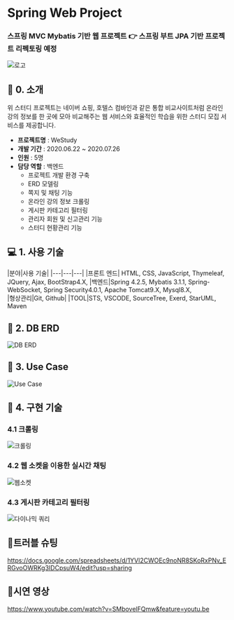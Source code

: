 
# Spring Web Project  

### 스프링 MVC Mybatis 기반 웹 프로젝트 👉 스프링 부트 JPA 기반 프로젝트 리펙토링 예정

![로고](https://user-images.githubusercontent.com/52563841/102716094-f1372380-431c-11eb-822a-fa32233400b2.png)

## 🔖 0. 소개

위 스터디 프로젝트는 네이버 쇼핑, 호텔스 컴바인과 같은 통합 비교사이트처럼 온라인 강의 정보를 한 곳에 모아 비교해주는 웹 서비스와 효율적인 학습을 위한 스터디 모집 서비스를 제공합니다.

- **프로젝트명** : WeStudy
- **개발 기간** : 2020.06.22 ~ 2020.07.26
- **인원** : 5명
- **담당 역할** : 백엔드
  - 프로젝트 개발 환경 구축
  - ERD 모델링
  - 쪽지 및 채팅 기능
  - 온라인 강의 정보 크롤링
  - 게시판 카테고리 필터링
  - 관리자 회원 및 신고관리 기능
  - 스터디 현황관리 기능

## 💻 1. 사용 기술
|분야|사용 기술|
|---|---|---|
|프론트 엔드| HTML, CSS, JavaScript, Thymeleaf, JQuery, Ajax, BootStrap4.X, 
|백엔드|Spring 4.2.5, Mybatis 3.1.1, Spring-WebSocket, Spring Security4.0.1, Apache Tomcat9.X, Mysql8.X,    
|형상관리|Git, Github|
|TOOL|STS, VSCODE, SourceTree, Exerd, StarUML, Maven



## 🔖 2. DB ERD
![DB ERD](https://user-images.githubusercontent.com/52563841/102715499-42451880-4319-11eb-8877-13ddca7d6031.png)

## 🔖 3. Use Case
![Use Case](https://user-images.githubusercontent.com/52563841/102715513-5721ac00-4319-11eb-807b-81a6379dce01.png)


## 🎯 4. 구현 기술

### 4.1 크롤링
![크롤링](https://user-images.githubusercontent.com/52563841/102715643-3e65c600-431a-11eb-9faa-72f0fd0657a6.PNG)



### 4.2 웹 소켓을 이용한 실시간 채팅
![웹소켓](https://user-images.githubusercontent.com/52563841/102715650-49b8f180-431a-11eb-82f8-bb0f0713e857.PNG)




### 4.3 게시판 카테고리 필터링
![다이나믹 쿼리](https://user-images.githubusercontent.com/52563841/102715656-4e7da580-431a-11eb-9ef8-d044e58b0490.PNG)




## 🔖트러블 슈팅
https://docs.google.com/spreadsheets/d/1YVl2CWOEc9noNR8SKoRxPNv_ERGvoOWRKg3IDCpsuW4/edit?usp=sharing


## 🎥시연 영상
https://www.youtube.com/watch?v=SMbovelFQmw&feature=youtu.be
